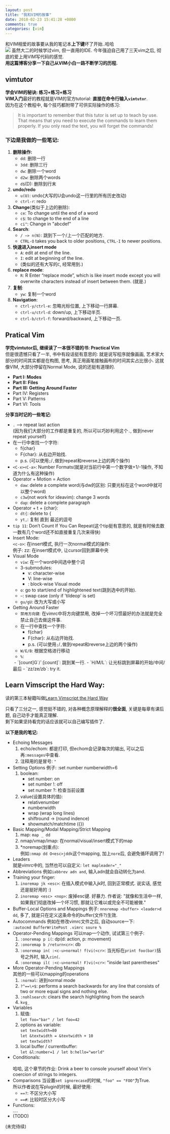 ```yaml
---
layout: post
title: "我和VIM的故事"
date: 2018-02-23 15:41:28 +0800
comments: true
categories: [vim]
---
```


和VIM相爱的故事要从我的笔记本**上下键**坏了开始..哈哈   
![](/images/blog/180223_vim/apple.png)
虽然大二的时候学过vim, 但一直用的IDE. 今年强迫自己用了三天vim之后, 彻底的爱上用VIM写代码的感觉.   
**用这篇博客分享一下自己从VIM小白一路不断学习的历程.**  

<!--more-->

## vimtutor
**学会VIM的秘诀: 练习+练习+练习**   
**VIM入门**最好的教程就是VIM的官方tutorial: **直接在命令行输入`vimtutor`**.   
<img style="max-height:200px" class="lazy" data-original="/images/blog/180223_vim/vimtutor_pre.jpg">   
因为在这个教程中, 每个技巧都附带了可供实际操作的练习:    
<img style="max-height:200px" class="lazy" data-original="/images/blog/180223_vim/vimtutor.jpg">   
> It is important to remember that this tutor is set up to teach by use.  That means that you need to execute the commands to learn them properly.  If you only read the text, you will forget the commands!


### 下边是我做的一些笔记:    
1. **删除操作:**    
    * `dd`: 删除一行   
    * `3dd`: 删除三行   
    * `dw`: 删除一个word   
    * `d2w`: 删除两个words   
    * `d$`(D): 删除到行末   
2. **undo/redo**
    * `u(U)`: undo(大写的U会undo这一行里的所有历史改动)   
    * `ctrl-r`: redo   
3. **Change**(类似于上边的删除):    
    * `ce`: To change until the end of a word   
    * `c$`:  to change to the end of a line   
    * `ci"`: Change in "abcdef"
4. **Search**:   
    * `/ —> n(N)`: 跳到下一个/上一个匹配的地方.   
    * `CTRL-O` takes you back to older positions, `CTRL-I` to newer positions.
5. **快速进入insert mode**   
    * `A`: edit at end of the line.   
    * `I`: edit at beginning of the line.   
    * (类似的还有大写的`C`, 经常用到.)   
6. **replace mode**:   
    * `R`: R Enter “replace mode”, which is like insert mode except you will overwrite characters instead of insert between them. (就是.)   
7. **复制**:   
    * `yw`: 复制一个word
8. **Navigation**:   
    * `ctrl-y/ctrl-e`: 忽略光标位置, 上下移动一行屏幕.    
    * `ctrl-u/ctrl-d`: down/up, 上下移动半页.    
    * `ctrl-b/ctrl-f`: forward/backward, 上下移动一页.    



## Pratical Vim

**学完vimtutor后, 继续读了一本很不错的书: Practical Vim**   
但是很遗憾只看了一半, 书中有段话挺有意思的: 就是说写程序就像画画, 艺术家大部分的时间其实都是在构图, 思考, 真正用画笔接触画布的时间其实占比很小. 这就像VIM, 大部分停留在Normal Mode, 说的还挺有道理的.   

- **Part I: Modes**
- **Part II: Files**
- **Part III: Getting Around Faster**
- Part IV: Registers
- Part V: Patterns
- Part VI: Tools


**分享当时记的一些笔记:**

* `.`  -->  repeat last action    
(因为我们大部分的工作都是重复的, 所以可以巧妙利用这个`.`, 做到never repeat yourself)
* 在一行中查找一个字符: 
    - f{char} 
    - F{char}: 从右边开始找. 
    - p.s. (可以使用`;`/`,`做到repeat和reverse上边的两个操作)
* `<C-x><C-a>`: Number Formats(就是对当前行中第一个数字做+1/-1操作, 不知道为什么有这种操作)
* Operator + Motion = Action
    - `daw`: delete a complete word(与dw的区别: 只要光标在这个word中就可以整个word)    
    - `c3w`(not work for ideavim): change 3 words
    - `dap`: delete a complete paragraph
* Operator + t + {char}:
    - `dt{`: delete to {
    - `yt,`: 复制 直到 最近的逗号
* `tip 11`: Don’t Count If You Can Repeat(这个tip挺有意思的, 就是有时候去数一数有几个word还不如直接重复几次来得快)
* Insert Mode:    
`<c-o>`: 在insert模式, 执行一次normal模式的操作:   
例子: <C-o>zz: 在insert模式中, 让cursor回到屏幕中央
* Visual Mode    
    - `viw`: 在一个word中间选中整个词    
    - 3-submodules:
        -  v: character-wise
        - V: line-wise 
        - <C-v>: block-wise Visual mode
    - `o`: go to start/end of highlightened text(跳到选中的开始).  
    - `~`: swap case (only if 'tildeop' is set)
    - `gu/gU`: 改为大写或小写
* Getting Around Faster
    - `禁用方向键`: 在vimrc中将方向键禁用, 改掉一个坏习惯最好的办法就是完全禁止自己去做这件事.
    - 在一行中查找一个字符: 
        - f{char} 
        - F{char}: 从右边开始找. 
        - p.s. (可以使用`;`/`,`做到repeat和reverse上边的两个操作)
    - `W/E/B`: 根据空格进行移动
    - `%`:   
    <img style="max-height:200px" class="lazy" data-original="/images/blog/180223_vim/move_faster_pair.png">   
    - `[count]G`/`:[count]`: 跳到某一行.
    - `H/M/L`: 让光标跳到屏幕的开始/中间/最后
    - `zz/ze/zb`: try it.  


## Learn Vimscript the Hard Way: 
读的第三本秘籍叫做[Learn Vimscript the Hard Way](http://learnvimscriptthehardway.stevelosh.com/)    

只看了三分之一, 感觉挺不错的, 对各种概念原理解释的**很全面**, 关键是每章有课后题, 自己动手才能真正理解.   
剩下如果坚持看完的话应该就可以自己编写插件了.   

**以下是我的笔记:**
 
- Echoing Messages
    1. echo/echom: 都是打印, 但echom会记录每次的输出, 可以之后再`:messages`中查看.
    2. 注释用的是冒号: `"`
- Setting Options
    例子: :set number numberwidth=6
    1. boolean:  
        - set number: on
        - set number !: off
        - set number ?: 检查当前设置
    2. value(设置具体的值):   
        - relativenumber
        - numberwidth
        - wrap (wrap long lines)
        - shiftround → (round indence)
        - showmatch/matchtime ({})
- Basic Mapping/Modal Mapping/Strict Mapping
    1. map: `map _ dd`
    2. nmap/vmap/imap: 在normal/visual/insert模式下的map
    3. *noremap(划重点):    
    例如`:nmap dd O<esc>jddk`这个mapping, 加上`nore`后, 会避免循环调用了!
- Leaders   
    就是vimrc中的<leader>, 当然也可以自定义: `let mapleader="_"`
- Abbreviations
    例如`iabbrev adn and`, 输入adn就会自动转化为and.   
- Training your finger:
    1. `inoremap jk <esc>`: 在插入模式中输入jk时, 回到正常模式. 说实话, 感觉还是挺好用的 :) 
    2. `inoremap <esc> <nop>`: 废掉esc键. 好暴力.
        作者说: "就像和生活中一样, 如果我们彻底改掉一个坏习惯, 那就让它难以或完全不可能被做."
- Buffer-Local Options and Mappings
    例子: `nnoremap <buffer> <leader>d dd`, 多了<buffer>, 就是只在定义这条命令的buffer(文件?)生效.  
- Autocommands
    例如在修改vimrc文件之后, 自动source一下:     
    `:autocmd BufferWritePost .vimrc soure %`   
- Operator-Pending Mappings
    可以map一个动作, 试试第三个例子: 
    1. `:onoremap p i(`: dp(d: action, p: movement)
    2. `:onoremap b /return<cr>`: db
    3. `:onoremap in( :<c-u>normal! f(vi(<cr>`: 当光标在`print foo(bar)`括号之外时, 输入`cin(`. 
    4. `:onoremap il( :<c-u>normal! F)vi(<cr>`: "inside last parentheses" 
- More Operator-Pending Mappings   
    其他的一些可以mapping的operations
    1. `:normal`: 进到normal mode
    2. `?^==\+$`: performs a search backwards for any line that consists of two or more equal signs and nothing else.
    3. `:nohlsearch`: clears the search highlighting from the search
    4. `kvg_`
- Variables
    1. 赋值:   
    `let foo="bar" / let foo=42`
    2. options as variable:   
    `set textwidth=80`   
    `let &textwidth = &textwidth + 10`    
    `set textwidth?`
    3. local buffer / currentbuffer:   
    `let &l:number=1 / let b:hello="world"`
- Conditionals:   
    <img style="max-height:200px" class="lazy" data-original="/images/blog/180223_vim/Conditionals.jpeg">   
    哈哈, 这个章节的作业: Drink a beer to console yourself about Vim's coercion of strings to integers.
- Comparisons
    当设置`set ignorecase`的时候, `"foo" == "FOO"`为True.   
    所以作者说在写plugin的时候, 最好使用:   
    - `==?`: 不区分大小写
    - `==#`: 比较时区分大小写
- Functions:   
    ....
- (TODO)

(未完待续)

